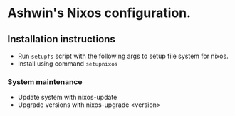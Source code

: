 # Ashwin's Nixos configuration.
## Installation instructions
* Run `setupfs` script with the following args to setup file system for nixos.
* Install using command `setupnixos`
### System maintenance
* Update system with nixos-update
* Upgrade versions with nixos-upgrade <version\>
